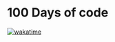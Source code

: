 # 100 Days of code

[![wakatime](https://wakatime.com/badge/github/javrr-ui/100daysOfCode.svg)](https://wakatime.com/badge/github/javrr-ui/100daysOfCode)